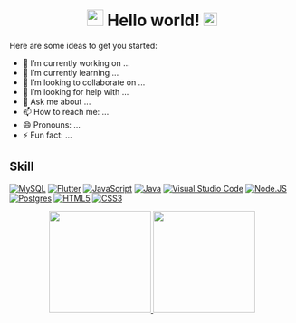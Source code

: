 <h1 align="center"><img src="https://github.com/TheDudeThatCode/TheDudeThatCode/blob/master/Assets/Hi.gif" width="29px"> Hello world!&nbsp;<img src="https://github.com/TheDudeThatCode/TheDudeThatCode/blob/master/Assets/Earth.gif" width="24px"> </h1>
Here are some ideas to get you started:

- 🔭 I’m currently working on ...
- 🌱 I’m currently learning ...
- 👯 I’m looking to collaborate on ...
- 🤔 I’m looking for help with ...
- 💬 Ask me about ...
- 📫 How to reach me: ...
- 😄 Pronouns: ...
- ⚡ Fun fact: ...

## Skill
[![MySQL](https://img.shields.io/badge/MySQL-4479A1?style=for-the-badge&logo=mysql&logoColor=white&labelColor=101010)]()
[![Flutter](https://img.shields.io/badge/MariaDB-0095D5?style=for-the-badge&logo=MariaDB&logoColor=white&labelColor=101010)]()
[![JavaScript](https://img.shields.io/badge/JavaScript-F7DF1E?style=for-the-badge&logo=javascript&logoColor=white&labelColor=101010)]()
[![Java](https://img.shields.io/badge/Java-red?style=for-the-badge&logo=java&logoColor=white&labelColor=101010)]()
[![Visual Studio Code](https://img.shields.io/badge/VisualStudio-Code-0071BC?style=for-the-badge&logo=visual-studio-code&logoColor=white&labelColor=101010)]()
[![Node.JS](https://img.shields.io/badge/Node-JS-339933?style=for-the-badge&logo=node.js&logoColor=white&labelColor=101010)]()
[![Postgres](https://img.shields.io/badge/PostgreSQL-0088CC?style=for-the-badge&logo=postgreSQL&logoColor=white&labelColor=101010)]()
[![HTML5](https://img.shields.io/badge/HTML-red?style=for-the-badge&logo=html5&logoColor=white&labelColor=101010)]()
[![CSS3](https://img.shields.io/badge/CSS3-yellow?style=for-the-badge&logo=css3&logoColor=white&labelColor=101010)]()

<p align="center">
<a href="https://github.com/Dicxie1">
  <img height="180em" src="https://github-readme-stats-eight-theta.vercel.app/api?username=Dicxie1&show_icons=true&theme=dracula&include_all_commits=true&count_private=true"/>
  <img height="180em" src="https://github-readme-stats-eight-theta.vercel.app/api/top-langs/?username=Dicxie1&layout=compact&langs_count=8&theme=dracula"/>
</a>
</p>
